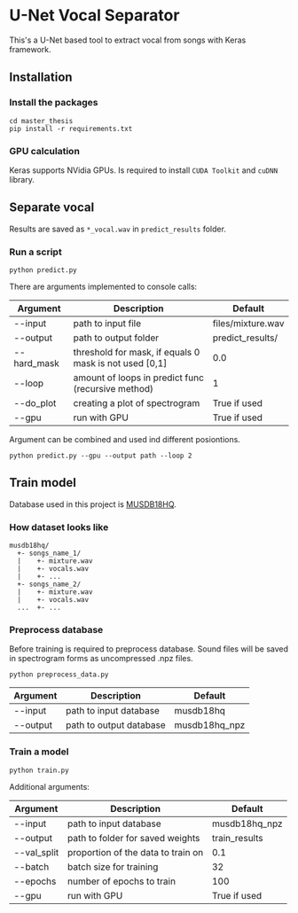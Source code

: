# U-Net Vocal Separator

This's a U-Net based tool to extract vocal from songs with Keras framework.

## Installation

### Install the packages

```
cd master_thesis
pip install -r requirements.txt
```
### GPU calculation

Keras supports NVidia GPUs. Is required to install `CUDA Toolkit` and `cuDNN` library.

## Separate vocal
Results are saved as `*_vocal.wav` in `predict_results` folder.

### Run a script
```
python predict.py
```
There are arguments implemented to console calls:

Argument | Description | Default
------------ | ------------- | -------------
--input | path to input file| files/mixture.wav
--output | path to output folder| predict_results/
--hard_mask | threshold for mask, if equals 0 mask is not used [0,1]| 0.0
--loop | amount of loops in predict func (recursive method) | 1
--do_plot | creating a plot of spectrogram | True if used
--gpu | run with GPU | True if used

Argument can be combined and used ind different posiontions.
```
python predict.py --gpu --output path --loop 2
```

## Train model

Database used in this project is [MUSDB18HQ](https://sigsep.github.io/datasets/musdb.html#sisec-2018-evaluation-campaign).

### How dataset looks like
```
musdb18hq/
  +- songs_name_1/
  |    +- mixture.wav
  |    +- vocals.wav
  |    +- ...
  +- songs_name_2/
  |    +- mixture.wav
  |    +- vocals.wav
  ...  +- ...
```
### Preprocess database
Before training is required to preprocess database. Sound files will be saved in spectrogram forms as uncompressed .npz files.

```
python preprocess_data.py
```
Argument | Description | Default
------------ | ------------- | -------------
--input | path to input database |  musdb18hq
--output | path to output database | musdb18hq_npz

### Train a model
```
python train.py
```
Additional arguments:

Argument | Description | Default
------------ | ------------- | -------------
--input | path to input database |  musdb18hq_npz
--output | path to folder for saved weights | train_results
--val_split | proportion of the data to train on | 0.1
--batch | batch size for training | 32
--epochs | number of epochs to train | 100
--gpu | run with GPU | True if used
